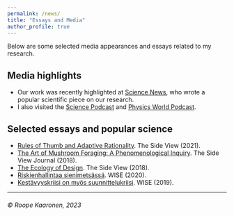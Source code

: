 ```yaml
---
permalink: /news/
title: "Essays and Media"
author_profile: true
---
```


Below are some selected media appearances and essays related to my research.

## Media highlights

* Our work was recently highlighted at [Science News](https://www.science.org/content/article/why-human-societies-still-use-arms-feet-and-other-body-parts-measure-things), who wrote a popular scientific piece on our research.
* I also visited the [Science Podcast](https://www.science.org/content/podcast/how-we-measure-world-our-bodies-and-hunting-critical-minerals) and [Physics World Podcast](https://physicsworld.com/a/body-based-units-of-measurement-offer-advantages-over-standardized-systems-speaking-of-oppenheimer/).

## Selected essays and popular science

* [Rules of Thumb and Adaptive Rationality](https://thesideview.co/journal/rules-of-thumb-and-adaptive-rationality/). The Side View (2021).
* [The Art of Mushroom Foraging: A Phenomenological Inquiry](https://thesideview.co/journal/the-art-of-mushroom-foraging/). The Side View Journal (2018).
* [The Ecology of Design](https://thesideview.co/journal/ecology-of-design/). The Side View (2018).
* [Riskienhallintaa sienimetsässä](https://wiseproject.fi/riskienhallintaa-sienimetsassa/). WISE (2020).
* [Kestävyyskriisi on myös suunnittelukriisi](https://wiseproject.fi/kestavyyskriisi-on-myos-suunnittelukriisi/). WISE (2019).




***
###### © Roope Kaaronen, 2023